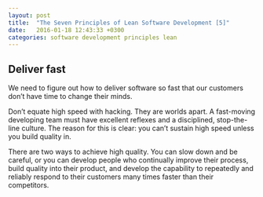 ```yaml
---
layout: post
title:  "The Seven Principles of Lean Software Development [5]"
date:   2016-01-18 12:43:33 +0300
categories: software development principles lean
---
```


## Deliver fast

We need to figure out how to deliver software so fast that our customers don’t have time to change their minds.

Don’t equate high speed with hacking. They are worlds apart. A fast-moving developing team must have excellent reflexes and a disciplined, stop-the-line culture. The reason for this is clear: you can’t sustain high speed unless you build quality in.

There are two ways to achieve high quality. You can slow down and be careful, or you can develop people who continually improve their process, build quality into their product, and develop the capability to repeatedly and reliably respond to their customers many times faster than their competitors.
